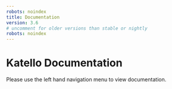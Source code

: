 ```yaml
---
robots: noindex
title: Documentation
version: 3.6
# uncomment for older versions than stable or nightly
robots: noindex
---
```


# Katello Documentation

Please use the left hand navigation menu to view documentation.
